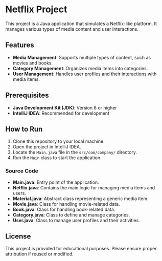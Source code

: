# Netflix Project

This project is a Java application that simulates a Netflix-like platform. It manages various types of media content and user interactions.

## Features

- **Media Management**: Supports multiple types of content, such as movies and books.
- **Category Management**: Organizes media items into categories.
- **User Management**: Handles user profiles and their interactions with media items.

## Prerequisites

- **Java Development Kit (JDK)**: Version 8 or higher
- **IntelliJ IDEA**: Recommended for development

## How to Run

1. Clone this repository to your local machine.
2. Open the project in IntelliJ IDEA.
3. Locate the `Main.java` file in the `src/com/company/` directory.
4. Run the `Main` class to start the application.

### Source Code
- **Main.java**: Entry point of the application.
- **Netflix.java**: Contains the main logic for managing media items and users.
- **Material.java**: Abstract class representing a generic media item.
- **Movie.java**: Class for handling movie-related data.
- **Book.java**: Class for handling book-related data.
- **Category.java**: Class to define and manage categories.
- **User.java**: Class to manage user profiles and their activities.

## License

This project is provided for educational purposes. Please ensure proper attribution if reused or modified.
